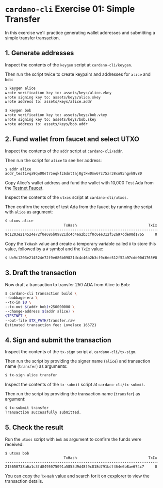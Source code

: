 # `cardano-cli` Exercise 01: Simple Transfer
In this exercise we'll practice generating wallet addresses and submitting a simple transfer transaction.

## **1. Generate addresses**
Inspect the contents of the `keygen` script at `cardano-cli/keygen`.

Then run the script twice to create keypairs and addresses for `alice` and `bob`:

```sh
$ keygen alice
wrote verification key to: assets/keys/alice.vkey
wrote signing key to: assets/keys/alice.skey
wrote address to: assets/keys/alice.addr

$ keygen bob
wrote verification key to: assets/keys/bob.vkey
wrote signing key to: assets/keys/bob.skey
wrote address to: assets/keys/bob.addr
```

## **2. Fund wallet from faucet and select UTXO**
Inspect the contents of the `addr` script at `cardano-cli/addr`.

Then run the script for `alice` to see her address:

```sh
$ addr alice
addr_test1vqa9qw00et75eqkfz6dnttaj0gtkw0mw67z75zr38xn95hgvh8v80
```

Copy Alice's wallet address and fund the wallet with 10,000 Test Ada from the [Testnet Faucet](https://docs.cardano.org/cardano-testnet/tools/faucet).

Inspect the contents of the `utxos` script at `cardano-cli/utxos`.

Then confirm the receipt of test Ada from the faucet by running the script with `alice` as argument:

```sh
$ utxos alice
                           TxHash                                 TxIx        Amount
--------------------------------------------------------------------------------------
9c1203e214524e72f0e686b09821dc4c46a2b3cf0c6ee312f52a97cde00d1765     0        10000000000 lovelace + TxOutDatumNone
```

Copy the `TxHash` value and create a temporary variable called `U` to store this value, followed by a `#` symbol and the `TxIx` value:

```sh
$ U=9c1203e214524e72f0e686b09821dc4c46a2b3cf0c6ee312f52a97cde00d1765#0
```

## **3. Draft the transaction**
Now draft a transaction to transfer 250 ADA from Alice to Bob:

```sh
$ cardano-cli transaction build \
--babbage-era \
--tx-in $U \
--tx-out $(addr bob)+250000000 \
--change-address $(addr alice) \
$TESTNET \
--out-file $TX_PATH/transfer.raw
Estimated transaction fee: Lovelace 165721
```

## **4. Sign and submit the transaction**
Inspect the contents of the `tx-sign` script at `cardano-cli/tx-sign`.

Then run the script by providing the signer name (`alice`) and transaction name (`transfer`) as arguments:

```sh
$ tx-sign alice transfer
```

Inspect the contents of the `tx-submit` script at `cardano-cli/tx-submit`.

Then run the script by providing the transaction name (`transfer`) as argument:

```sh
$ tx-submit transfer
Transaction successfully submitted.
```

## **5. Check the result**
Run the `utxos` script with `bob` as argument to confirm the funds were received:

```sh
$ utxos bob
                           TxHash                                 TxIx        Amount
--------------------------------------------------------------------------------------
215650738a6a1c3fd8495075091a5853d9d48f9c818d791bdf464e6b8ae674c7     0        250000000 lovelace + TxOutDatumNone
```

You can copy the `TxHash` value and search for it on [cexplorer](https://preview.cexplorer.io/) to view the transaction details.